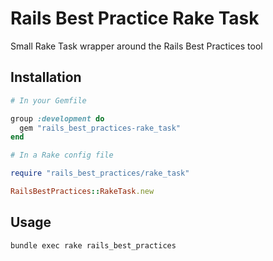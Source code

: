 # Rails Best Practice Rake Task

Small Rake Task wrapper around the Rails Best Practices tool

## Installation

```ruby
# In your Gemfile

group :development do
  gem "rails_best_practices-rake_task"
end

# In a Rake config file

require "rails_best_practices/rake_task"

RailsBestPractices::RakeTask.new

```

## Usage

    bundle exec rake rails_best_practices
